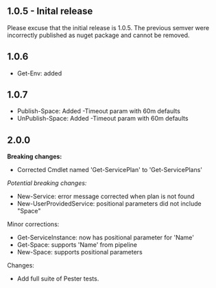 ## 1.0.5 - Inital release 

  Please excuse that the initial release is 1.0.5. The previous semver were incorrectly published as nuget package and cannot be removed.

## 1.0.6

  - Get-Env: added

## 1.0.7

  - Publish-Space: Added -Timeout param with 60m defaults
  - UnPublish-Space: Added -Timeout param with 60m defaults

## 2.0.0

__Breaking changes:__
- Corrected Cmdlet named 'Get-ServicePlan' to 'Get-ServicePlans'

_Potential breaking changes:_
- New-Service: error message corrected when plan is not found
- New-UserProvidedService: positional parameters did not include "Space"

Minor corrections:
- Get-ServiceInstance: now has positional parameter for 'Name'
- Get-Space: supports 'Name' from pipeline
- New-Space: supports positional parameters

Changes:
- Add full suite of Pester tests.
